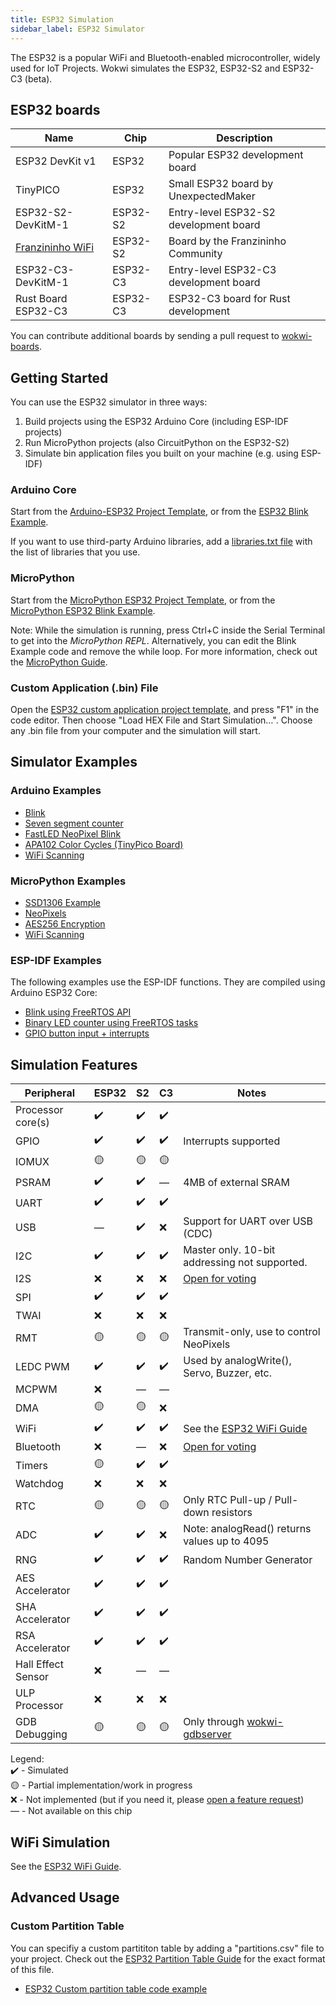 ```yaml
---
title: ESP32 Simulation
sidebar_label: ESP32 Simulator
---
```


The ESP32 is a popular WiFi and Bluetooth-enabled microcontroller, widely used for IoT Projects. Wokwi simulates the ESP32, ESP32-S2 and ESP32-C3 (beta).

<wokwi-esp32-devkit-v1></wokwi-esp32-devkit-v1>

## ESP32 boards

| Name                                                | Chip     | Description                            |
| --------------------------------------------------- | -------- | -------------------------------------- |
| ESP32 DevKit v1                                     | ESP32    | Popular ESP32 development board        |
| TinyPICO                                            | ESP32    | Small ESP32 board by UnexpectedMaker   |
| ESP32-S2-DevKitM-1                                  | ESP32-S2 | Entry-level ESP32-S2 development board |
| [Franzininho WiFi](../parts/board-franzininho-wifi) | ESP32-S2 | Board by the Franzininho Community     |
| ESP32-C3-DevKitM-1                                  | ESP32-C3 | Entry-level ESP32-C3 development board |
| Rust Board ESP32-C3                                 | ESP32-C3 | ESP32-C3 board for Rust development    |

You can contribute additional boards by sending a pull request to [wokwi-boards](https://github.com/wokwi/wokwi-boards).

## Getting Started

You can use the ESP32 simulator in three ways:

1. Build projects using the ESP32 Arduino Core (including ESP-IDF projects)
2. Run MicroPython projects (also CircuitPython on the ESP32-S2)
3. Simulate bin application files you built on your machine (e.g. using ESP-IDF)

### Arduino Core

Start from the [Arduino-ESP32 Project Template](https://wokwi.com/projects/new/esp32), or from the
[ESP32 Blink Example](https://wokwi.com/projects/305452382231200320).

If you want to use third-party Arduino libraries, add a [libraries.txt file](./libraries) with the list of libraries that you use.

### MicroPython

Start from the [MicroPython ESP32 Project Template](https://wokwi.com/projects/new/micropython-esp32), or from the
[MicroPython ESP32 Blink Example](https://wokwi.com/projects/305452627045384768).

Note: While the simulation is running, press Ctrl+C inside the Serial Terminal to get into the _MicroPython REPL_. Alternatively, you can edit the Blink Example code and remove the while loop. For more information, check out the [MicroPython Guide](./micropython).

### Custom Application (.bin) File

Open the [ESP32 custom application project template](https://wokwi.com/projects/305457271083631168), and press "F1" in the code editor. Then choose "Load HEX File and Start Simulation…". Choose any .bin file from your computer and the simulation will start.

## Simulator Examples

### Arduino Examples

- [Blink](https://wokwi.com/projects/305566932847821378)
- [Seven segment counter](https://wokwi.com/projects/305567166302782017)
- [FastLED NeoPixel Blink](https://wokwi.com/projects/312460386125218368)
- [APA102 Color Cycles (TinyPico Board)](https://wokwi.com/projects/308012505806930496)
- [WiFi Scanning](https://wokwi.com/projects/305569599398609473)

### MicroPython Examples

- [SSD1306 Example](https://wokwi.com/projects/305568836183130690)
- [NeoPixels](https://wokwi.com/projects/305569065545499202)
- [AES256 Encryption](https://wokwi.com/projects/321484545174012499)
- [WiFi Scanning](https://wokwi.com/projects/305570169692881473)

### ESP-IDF Examples

The following examples use the ESP-IDF functions. They are compiled using Arduino ESP32 Core:

- [Blink using FreeRTOS API](https://wokwi.com/projects/304209256260829762)
- [Binary LED counter using FreeRTOS tasks](https://wokwi.com/projects/322609470223942226)
- [GPIO button input + interrupts](https://wokwi.com/projects/304633599712297536)

## Simulation Features

| Peripheral         | ESP32 | S2  | C3  | Notes                                                                    |
| ------------------ | ----- | --- | --- | ------------------------------------------------------------------------ |
| Processor core(s)  | ✔️    | ✔️  | ✔️  |                                                                          |
| GPIO               | ✔️    | ✔️  | ✔️  | Interrupts supported                                                     |
| IOMUX              | 🟡    | 🟡  | 🟡  |                                                                          |
| PSRAM              | ✔️    | ✔️  | —   | 4MB of external SRAM                                                     |
| UART               | ✔️    | ✔️  | ✔️  |                                                                          |
| USB                | —     | ✔️  | ❌  | Support for UART over USB (CDC)                                          |
| I2C                | ✔️    | ✔️  | ✔️  | Master only. 10-bit addressing not supported.                            |
| I2S                | ❌    | ❌  | ❌  | [Open for voting](https://wokwi.com/features#feature-1031718532)         |
| SPI                | ✔️    | ✔️  | ✔️  |                                                                          |
| TWAI               | ❌    | ❌  | ❌  |                                                                          |
| RMT                | 🟡    | 🟡  | 🟡  | Transmit-only, use to control NeoPixels                                  |
| LEDC PWM           | ✔️    | ✔️  | ✔️  | Used by analogWrite(), Servo, Buzzer, etc.                               |
| MCPWM              | ❌    | —   | —   |                                                                          |
| DMA                | 🟡    | 🟡  | ❌  |                                                                          |
| WiFi               | ✔️    | ✔️  | ✔️  | See the [ESP32 WiFi Guide](./esp32-wifi)                                 |
| Bluetooth          | ❌    | —   | ❌  | [Open for voting](https://wokwi.com/features#feature-1047159691)         |
| Timers             | 🟡    | ✔️  | ✔️  |                                                                          |
| Watchdog           | ❌    | ❌  | ❌  |                                                                          |
| RTC                | 🟡    | 🟡  | 🟡  | Only RTC Pull-up / Pull-down resistors                                   |
| ADC                | ✔️    | ✔️  | ❌  | Note: analogRead() returns values up to 4095                             |
| RNG                | ✔️    | ✔️  | ✔️  | Random Number Generator                                                  |
| AES Accelerator    | ✔️    | ✔️  | ✔️  |                                                                          |
| SHA Accelerator    | ✔️    | ✔️  | ✔️  |                                                                          |
| RSA Accelerator    | ✔️    | ✔️  | ✔️  |                                                                          |
| Hall Effect Sensor | ❌    | —   | —   |                                                                          |
| ULP Processor      | ❌    | ❌  | ❌  |                                                                          |
| GDB Debugging      | 🟡    | 🟡  | 🟡  | Only through [wokwi-gdbserver](https://github.com/wokwi/wokwi-gdbserver) |

Legend:  
✔️ - Simulated  
🟡 - Partial implementation/work in progress  
❌ - Not implemented (but if you need it, please [open a feature request](https://github.com/wokwi/wokwi-features/issues/new?labels=enhancement&template=feature_request.md))  
— - Not available on this chip

## WiFi Simulation

See the [ESP32 WiFi Guide](./esp32-wifi).

## Advanced Usage

### Custom Partition Table

You can specifiy a custom partititon table by adding a "partitions.csv" file to your project. Check out the [ESP32 Partition Table Guide](https://docs.espressif.com/projects/esp-idf/en/latest/esp32/api-guides/partition-tables.html) for the exact format of this file.

- [ESP32 Custom partition table code example](https://wokwi.com/projects/337425600260080210)
